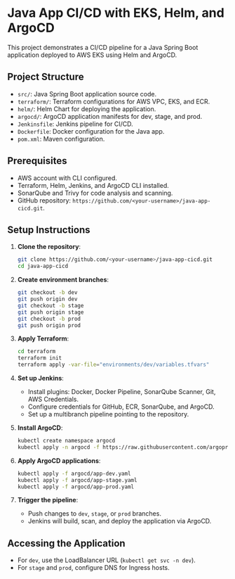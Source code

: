 # Java App CI/CD with EKS, Helm, and ArgoCD

This project demonstrates a CI/CD pipeline for a Java Spring Boot application deployed to AWS EKS using Helm and ArgoCD.

## Project Structure
- `src/`: Java Spring Boot application source code.
- `terraform/`: Terraform configurations for AWS VPC, EKS, and ECR.
- `helm/`: Helm Chart for deploying the application.
- `argocd/`: ArgoCD application manifests for dev, stage, and prod.
- `Jenkinsfile`: Jenkins pipeline for CI/CD.
- `Dockerfile`: Docker configuration for the Java app.
- `pom.xml`: Maven configuration.

## Prerequisites
- AWS account with CLI configured.
- Terraform, Helm, Jenkins, and ArgoCD CLI installed.
- SonarQube and Trivy for code analysis and scanning.
- GitHub repository: `https://github.com/<your-username>/java-app-cicd.git`.

## Setup Instructions
1. **Clone the repository**:
   ```bash
   git clone https://github.com/<your-username>/java-app-cicd.git
   cd java-app-cicd
   ```

2. **Create environment branches**:
   ```bash
   git checkout -b dev
   git push origin dev
   git checkout -b stage
   git push origin stage
   git checkout -b prod
   git push origin prod
   ```

3. **Apply Terraform**:
   ```bash
   cd terraform
   terraform init
   terraform apply -var-file="environments/dev/variables.tfvars"
   ```

4. **Set up Jenkins**:
   - Install plugins: Docker, Docker Pipeline, SonarQube Scanner, Git, AWS Credentials.
   - Configure credentials for GitHub, ECR, SonarQube, and ArgoCD.
   - Set up a multibranch pipeline pointing to the repository.

5. **Install ArgoCD**:
   ```bash
   kubectl create namespace argocd
   kubectl apply -n argocd -f https://raw.githubusercontent.com/argoproj/argo-cd/stable/manifests/install.yaml
   ```

6. **Apply ArgoCD applications**:
   ```bash
   kubectl apply -f argocd/app-dev.yaml
   kubectl apply -f argocd/app-stage.yaml
   kubectl apply -f argocd/app-prod.yaml
   ```

7. **Trigger the pipeline**:
   - Push changes to `dev`, `stage`, or `prod` branches.
   - Jenkins will build, scan, and deploy the application via ArgoCD.

## Accessing the Application
- For `dev`, use the LoadBalancer URL (`kubectl get svc -n dev`).
- For `stage` and `prod`, configure DNS for Ingress hosts.